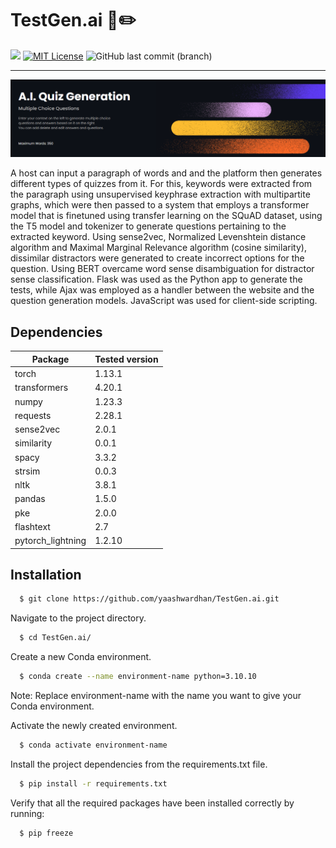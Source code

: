 # TestGen.ai :scroll::pencil2:

<a href="https://huggingface.co/docs/transformers/index"><img src="https://img.shields.io/badge/Powered%20by-Transformers-orange.svg"/></a> [![MIT License](https://img.shields.io/badge/License-MIT-green.svg)](https://choosealicense.com/licenses/mit/) ![GitHub last commit (branch)](https://img.shields.io/github/last-commit/yaashwardhan/BrainStain.ai/main?color=blue)

<hr> 

<img src="header.png">

A host can input a paragraph of words and and the platform then generates different types of quizzes from it. For this, keywords were extracted from the paragraph using unsupervised keyphrase extraction with multipartite graphs, which were then passed to a system that employs a transformer model that is finetuned using transfer learning on the SQuAD dataset, using the T5 model and tokenizer to generate questions pertaining to the extracted keyword. Using sense2vec, Normalized Levenshtein distance algorithm and Maximal Marginal Relevance algorithm (cosine similarity), dissimilar distractors were generated to create incorrect options for the question. Using BERT overcame word sense disambiguation for distractor sense classification. Flask was used as the Python app to generate the tests, while Ajax was employed as a handler between the website and the question generation models. JavaScript was used for client-side scripting.

## Dependencies

| Package              | Tested version |
|----------------------|----------------|
| torch                | 1.13.1         |
| transformers         | 4.20.1         |
| numpy                | 1.23.3         |
| requests             | 2.28.1         |
| sense2vec            | 2.0.1          |
| similarity           | 0.0.1          |
| spacy                | 3.3.2          |
| strsim               | 0.0.3          |
| nltk                 | 3.8.1          |
| pandas               | 1.5.0          |
| pke                  | 2.0.0          |
| flashtext            | 2.7            |
| pytorch_lightning    | 1.2.10         |


## Installation

```bash
  $ git clone https://github.com/yaashwardhan/TestGen.ai.git
```
Navigate to the project directory.
```bash
  $ cd TestGen.ai/
```
Create a new Conda environment.
```bash
  $ conda create --name environment-name python=3.10.10
```
Note: Replace environment-name with the name you want to give your Conda environment.

Activate the newly created environment.
```bash
  $ conda activate environment-name
```
Install the project dependencies from the requirements.txt file.
```bash
  $ pip install -r requirements.txt
```
Verify that all the required packages have been installed correctly by running:
```bash
  $ pip freeze
```
